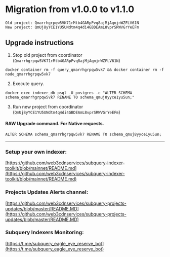 # Migration from v1.0.0 to v1.1.0
```
Old project: Qmarrhgrpqw5VK71rMtb4GARpPvq8ajMjAqnjnWZFLV61N
New project: QmUj8yYCE1YU5UNdtm4q4di4GBDEAmL8vprSRWVGrYeEFm
```


## Upgrade instructions
 1) Stop old project from coordinator (`Qmarrhgrpqw5VK71rMtb4GARpPvq8ajMjAqnjnWZFLV61N`)

```
docker container rm -f query_qmarrhgrpqw5vk7 && docker container rm -f node_qmarrhgrpqw5vk7
```

 2) Execute query.

```
docker exec indexer_db psql -U postgres -c "ALTER SCHEMA schema_qmarrhgrpqw5vk7 RENAME TO schema_qmuj8yyce1yu5un;"

```

 3) Run new project from coordinator (`QmUj8yYCE1YU5UNdtm4q4di4GBDEAmL8vprSRWVGrYeEFm`)

#### RAW Upgrade command. For Native requests.
`ALTER SCHEMA schema_qmarrhgrpqw5vk7 RENAME TO schema_qmuj8yyce1yu5un;`


___
### Setup your own indexer:

[https://github.com/web3cdnservices/subquery-indexer-toolkit/blob/mainnet/README.md](https://github.com/web3cdnservices/subquery-indexer-toolkit/blob/mainnet/README.md)

### Projects Updates Alerts channel:

[https://github.com/web3cdnservices/subquery-projects-updates/blob/master/README.MD](https://github.com/web3cdnservices/subquery-projects-updates/blob/master/README.MD)

### Subquery Indexers Monitoring:

[https://t.me/subquery_eagle_eye_reserve_bot](https://t.me/subquery_eagle_eye_reserve_bot)

